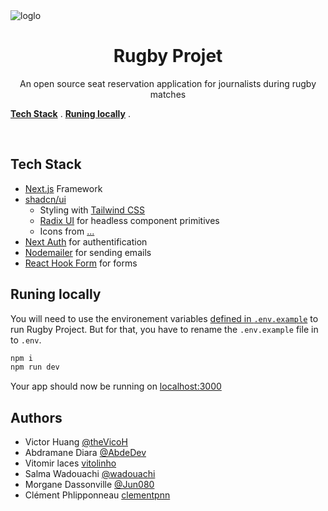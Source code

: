 <img alt='loglo' src='https://resources.world.rugby/photo-resources/2021/11/10/36802292-60c3-41a7-9418-aea81c6889f7/RWC2023_generic.PNG?width=416'>

<h1 align='center'>Rugby Projet</h1>

<p align='center'>An open source seat reservation application for journalists during rugby matches</p>

<p align=''center>
<a href='#tech-stack'><strong>Tech Stack</strong></a> .
<a href='#runing-locally'><strong>Runing locally</strong></a> .
<a href=''><strong></strong></a>
</p>
<br/>

## Tech Stack

- [Next.js](https://nextjs.org) Framework
- [shadcn/ui](https://ui.shadcn.com)
  - Styling with [Tailwind CSS](https://tailwindcss.com)
  - [Radix UI](https://www.radix-ui.com) for headless component primitives
  - Icons from [...](...)
- [Next Auth](https://next-auth.js.org/) for authentification
- [Nodemailer](https://nodemailer.com/about) for sending emails
- [React Hook Form](https://react-hook-form.com) for forms

## Runing locally

You will need to use the environement variables [defined in `.env.example`](.env.example) to run Rugby Project. But for that, you have to rename the `.env.example` file in to `.env`.

```bash
npm i
npm run dev
```

Your app should now be running on [localhost:3000](http://localhost:3000/)

## Authors

- Victor Huang [@theVicoH](https://github.com/theVicoH)
- Abdramane Diara [@AbdeDev](https://github.com/AbdeDev)
- Vitomir laces [vitolinho](https://github.com/vitolinho)
- Salma Wadouachi [@wadouachi](https://github.com/wadouachi)
- Morgane Dassonville [@Jun080](https://github.com/Jun080)
- Clément Phlipponneau [clementpnn](https://github.com/clementpnn)